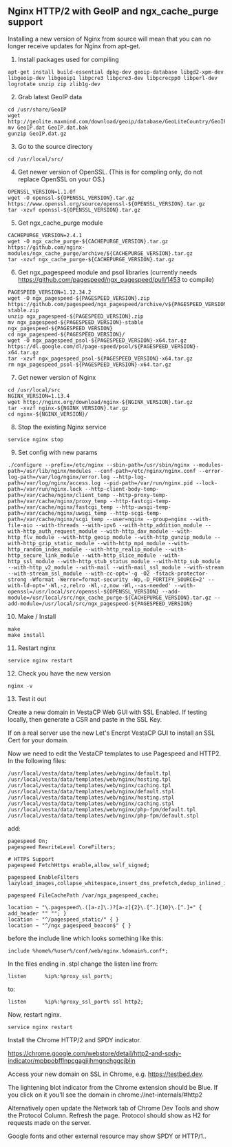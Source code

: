 ## Nginx HTTP/2 with GeoIP and ngx_cache_purge support

Installing a new version of Nginx from source will mean that you can no longer receive updates for Nginx from apt-get.

1. Install packages used for compiling
```
apt-get install build-essential dpkg-dev geoip-database libgd2-xpm-dev libgeoip-dev libgeoip1 libpcre3 libpcre3-dev libpcrecpp0 libperl-dev logrotate unzip zip zlib1g-dev
```
2. Grab latest GeoIP data
```
cd /usr/share/GeoIP  
wget http://geolite.maxmind.com/download/geoip/database/GeoLiteCountry/GeoIP.dat.gz  
mv GeoIP.dat GeoIP.dat.bak  
gunzip GeoIP.dat.gz  
```
3. Go to the source directory
```
cd /usr/local/src/
```
4. Get newer version of OpenSSL. (This is for compling only, do not replace OpenSSL on your OS.)
```
OPENSSL_VERSION=1.1.0f
wget -O openssl-${OPENSSL_VERSION}.tar.gz https://www.openssl.org/source/openssl-${OPENSSL_VERSION}.tar.gz
tar -xzvf openssl-${OPENSSL_VERSION}.tar.gz
```
5. Get ngx_cache_purge module
```
CACHEPURGE_VERSION=2.4.1
wget -O ngx_cache_purge-${CACHEPURGE_VERSION}.tar.gz https://github.com/nginx-modules/ngx_cache_purge/archive/${CACHEPURGE_VERSION}.tar.gz
tar -xzvf ngx_cache_purge-${CACHEPURGE_VERSION}.tar.gz
```
6. Get ngx_pagespeed module and psol libraries (currently needs https://github.com/pagespeed/ngx_pagespeed/pull/1453 to compile)
```
PAGESPEED_VERSION=1.12.34.2
wget -O ngx_pagespeed-${PAGESPEED_VERSION}.zip https://github.com/pagespeed/ngx_pagespeed/archive/v${PAGESPEED_VERSION}-stable.zip
unzip ngx_pagespeed-${PAGESPEED_VERSION}.zip
mv ngx_pagespeed-${PAGESPEED_VERSION}-stable ngx_pagespeed-${PAGESPEED_VERSION}
cd ngx_pagespeed-${PAGESPEED_VERSION}/
wget -O ngx_pagespeed_psol-${PAGESPEED_VERSION}-x64.tar.gz https://dl.google.com/dl/page-speed/psol/${PAGESPEED_VERSION}-x64.tar.gz
tar -xzvf ngx_pagespeed_psol-${PAGESPEED_VERSION}-x64.tar.gz
rm ngx_pagespeed_psol-${PAGESPEED_VERSION}-x64.tar.gz
```
7. Get newer version of Nginx
```
cd /usr/local/src  
NGINX_VERSION=1.13.4
wget http://nginx.org/download/nginx-${NGINX_VERSION}.tar.gz  
tar -xvzf nginx-${NGINX_VERSION}.tar.gz  
cd nginx-${NGINX_VERSION}/
```
8. Stop the existing Nginx service
```
service nginx stop
```
9. Set config with new params
```
./configure --prefix=/etc/nginx --sbin-path=/usr/sbin/nginx --modules-path=/usr/lib/nginx/modules --conf-path=/etc/nginx/nginx.conf --error-log-path=/var/log/nginx/error.log --http-log-path=/var/log/nginx/access.log --pid-path=/var/run/nginx.pid --lock-path=/var/run/nginx.lock --http-client-body-temp-path=/var/cache/nginx/client_temp --http-proxy-temp-path=/var/cache/nginx/proxy_temp --http-fastcgi-temp-path=/var/cache/nginx/fastcgi_temp --http-uwsgi-temp-path=/var/cache/nginx/uwsgi_temp --http-scgi-temp-path=/var/cache/nginx/scgi_temp --user=nginx --group=nginx --with-file-aio --with-threads --with-ipv6 --with-http_addition_module --with-http_auth_request_module --with-http_dav_module --with-http_flv_module --with-http_geoip_module --with-http_gunzip_module --with-http_gzip_static_module --with-http_mp4_module --with-http_random_index_module --with-http_realip_module --with-http_secure_link_module --with-http_slice_module --with-http_ssl_module --with-http_stub_status_module --with-http_sub_module --with-http_v2_module --with-mail --with-mail_ssl_module --with-stream --with-stream_ssl_module --with-cc-opt='-g -O2 -fstack-protector-strong -Wformat -Werror=format-security -Wp,-D_FORTIFY_SOURCE=2' --with-ld-opt='-Wl,-z,relro -Wl,-z,now -Wl,--as-needed' --with-openssl=/usr/local/src/openssl-${OPENSSL_VERSION} --add-module=/usr/local/src/ngx_cache_purge-${CACHEPURGE_VERSION}.tar.gz --add-module=/usr/local/src/ngx_pagespeed-${PAGESPEED_VERSION}
```
10. Make / Install
```
make
make install
```
11. Restart nginx
```
service nginx restart
```
12. Check you have the new version
```
nginx -v
```
13. Test it out

Create a new domain in VestaCP Web GUI with SSL Enabled.
If testing locally, then generate a CSR and paste in the SSL Key.

If on a real server use the new Let's Encrpt VestaCP GUI to install an SSL Cert for your domain.

Now we need to edit the VestaCP templates to use Pagespeed and HTTP2.
In the following files:
```
/usr/local/vesta/data/templates/web/nginx/default.tpl
/usr/local/vesta/data/templates/web/nginx/hosting.tpl
/usr/local/vesta/data/templates/web/nginx/caching.tpl
/usr/local/vesta/data/templates/web/nginx/default.stpl
/usr/local/vesta/data/templates/web/nginx/hosting.stpl
/usr/local/vesta/data/templates/web/nginx/caching.stpl
/usr/local/vesta/data/templates/web/nginx/php-fpm/default.tpl
/usr/local/vesta/data/templates/web/nginx/php-fpm/default.stpl
```
add:
```
pagespeed On;
pagespeed RewriteLevel CoreFilters;

# HTTPS Support
pagespeed FetchHttps enable,allow_self_signed;

pagespeed EnableFilters lazyload_images,collapse_whitespace,insert_dns_prefetch,dedup_inlined_images,defer_javascript,pedantic,trim_urls,sprite_images,extend_cache_pdfs,remove_comments,resize_mobile_images,inline_preview_images,insert_image_dimensions,convert_to_webp_lossless,local_storage_cache,inline_google_font_css,prioritize_critical_css,rewrite_style_attributes,move_css_to_head,move_css_above_scripts,outline_javascript,outline_css,combine_heads;

pagespeed FileCachePath /var/ngx_pagespeed_cache;

location ~ "\.pagespeed\.([a-z]\.)?[a-z]{2}\.[^.]{10}\.[^.]+" { add_header "" ""; }
location ~ "^/pagespeed_static/" { }
location ~ "^/ngx_pagespeed_beacon$" { }
```
before the include line which looks something like this:
```
include %home%/%user%/conf/web/nginx.%domain%.conf*;
```
In the files ending in .stpl change the listen line from:
```
listen      %ip%:%proxy_ssl_port%;
```
to:
```
listen      %ip%:%proxy_ssl_port% ssl http2;
```
Now, restart nginx.
```
service nginx restart
```
Install the Chrome HTTP/2 and SPDY indicator.

https://chrome.google.com/webstore/detail/http2-and-spdy-indicator/mpbpobfflnpcgagjijhmgnchggcjblin

Access your new domain on SSL in Chrome, e.g. https://testbed.dev.

The lightening blot indicator from the Chrome extension should be Blue. If you click on it you'll see the domain in chrome://net-internals/#http2

Alternatively open update the Network tab of Chrome Dev Tools and show the Protocol Column. Refresh the page. Protocol should show as H2 for requests made on the server.

Google fonts and other external resource may show SPDY or HTTP/1..
